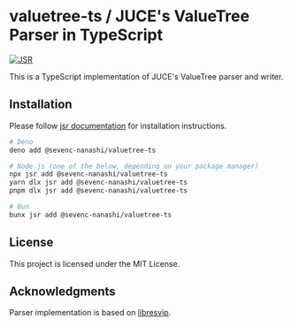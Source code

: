 # valuetree-ts / JUCE's ValueTree Parser in TypeScript

[![JSR](https://jsr.io/badges/@sevenc-nanashi/valuetree-ts)](https://jsr.io/@sevenc-nanashi/valuetree-ts)

This is a TypeScript implementation of JUCE's ValueTree parser and writer.

## Installation

Please follow [jsr documentation](https://jsr.io/docs/using-packages) for
installation instructions.

```bash
# Deno
deno add @sevenc-nanashi/valuetree-ts

# Node.js (one of the below, depending on your package manager)
npx jsr add @sevenc-nanashi/valuetree-ts
yarn dlx jsr add @sevenc-nanashi/valuetree-ts
pnpm dlx jsr add @sevenc-nanashi/valuetree-ts

# Bun
bunx jsr add @sevenc-nanashi/valuetree-ts
```

## License

This project is licensed under the MIT License.

## Acknowledgments

Parser implementation is based on [libresvip](https://github.com/SoulMelody/LibreSVIP/blob/main/libresvip/plugins/tssln/model.py).
